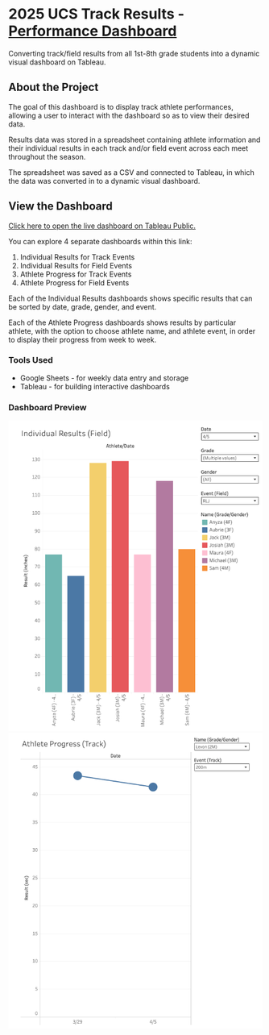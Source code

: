 # 2025 UCS Track Results - [Performance Dashboard](https://public.tableau.com/app/profile/domenic.misiti/viz/2025UCSTrackResults/2025UCSTrackResults)
Converting track/field results from all 1st-8th grade students into a dynamic visual dashboard on Tableau.

## About the Project

The goal of this dashboard is to display track athlete performances, allowing a user to interact with the dashboard so as to view their desired data.

Results data was stored in a spreadsheet containing athlete information and their individual results in each track and/or field event across each meet throughout the season.

The spreadsheet was saved as a CSV and connected to Tableau, in which the data was converted in to a dynamic visual dashboard.

## View the Dashboard

[Click here to open the live dashboard on Tableau Public.](https://public.tableau.com/app/profile/domenic.misiti/viz/2025UCSTrackResults/2025UCSTrackResults)

You can explore 4 separate dashboards within this link:
1. Individual Results for Track Events
2. Individual Results for Field Events
3. Athlete Progress for Track Events
4. Athlete Progress for Field Events

Each of the Individual Results dashboards shows specific results that can be sorted by date, grade, gender, and event.

Each of the Athlete Progress dashboards shows results by particular athlete, with the option to choose athlete name, and athlete event, in order to display their progress from week to week.

### Tools Used
- Google Sheets - for weekly data entry and storage
- Tableau - for building interactive dashboards

### Dashboard Preview

![Sample of Individual Results](Images/sample_results_dash.png)
![Sample of Athlete Progress](Images/sample_progress_dash.png)
